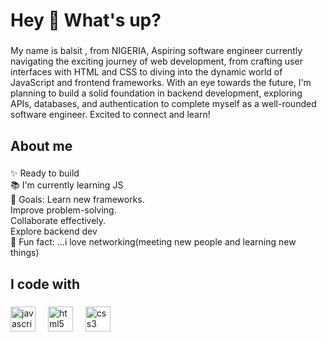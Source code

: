 <h1 align="left">Hey 👋 What's up?</h1>

###

<p align="left">My name is  balsit , from NIGERIA, Aspiring software engineer currently navigating the exciting journey of web development, from crafting user interfaces with HTML and CSS to diving into the dynamic world of JavaScript and frontend frameworks. With an eye towards the future, I'm planning to build a solid foundation in backend development, exploring APIs, databases, and authentication to complete myself as a well-rounded software engineer. Excited to connect and learn!</p>

###

<h2 align="left">About me</h2>

###

<p align="left">✨ Ready to build<br>📚 I'm currently learning JS<br>🎯 Goals: Learn new frameworks.<br>                 Improve problem-solving.<br>                 Collaborate effectively.<br>                 Explore backend dev<br>🎲 Fun fact: ...i love networking(meeting new people and learning new things)</p>

###

<h2 align="left">I code with</h2>

###

<div align="left">
  <img src="https://cdn.jsdelivr.net/gh/devicons/devicon/icons/javascript/javascript-original.svg" height="40" alt="javascript logo"  />
  <img width="12" />
  <img src="https://cdn.jsdelivr.net/gh/devicons/devicon/icons/html5/html5-original.svg" height="40" alt="html5 logo"  />
  <img width="12" />
  <img src="https://cdn.jsdelivr.net/gh/devicons/devicon/icons/css3/css3-original.svg" height="40" alt="css3 logo"  />
</div>

###
